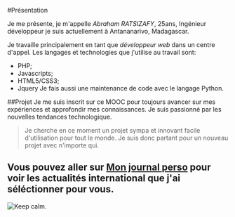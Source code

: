 
#Présentation

Je me présente, je m'appelle *_Abraham RATSIZAFY_*, 25ans, Ingénieur développeur je suis actuellement à Antananarivo, Madagascar.

Je travaille principalement en tant que *développeur web* dans un centre d'appel. Les langages et technologies que j'utilise
au travail sont:
* PHP;
* Javascripts;
* HTML5/CSS3;
* Jquery
Je fais aussi une maintenance de code avec le langage Python.

##Projet
Je me suis inscrit sur ce MOOC pour toujours avancer sur mes expériences et approfondir mes connaissances. Je suis passionné
par les nouvelles tendances technologique.

> Je cherche en ce moment un projet sympa et innovant facile d'utilisation pour tout le monde. Je suis donc partant pour un nouveau projet avec
n'importe qui.

Vous pouvez aller sur [Mon journal perso](https://paper.li/aratsizafy/1441261503) pour voir les actualités international que j'ai séléctionner pour vous.
--------------------------------------------------------------------

![Keep calm.](http://ecx.images-amazon.com/images/I/51qqEvz9X8L.jpg)
